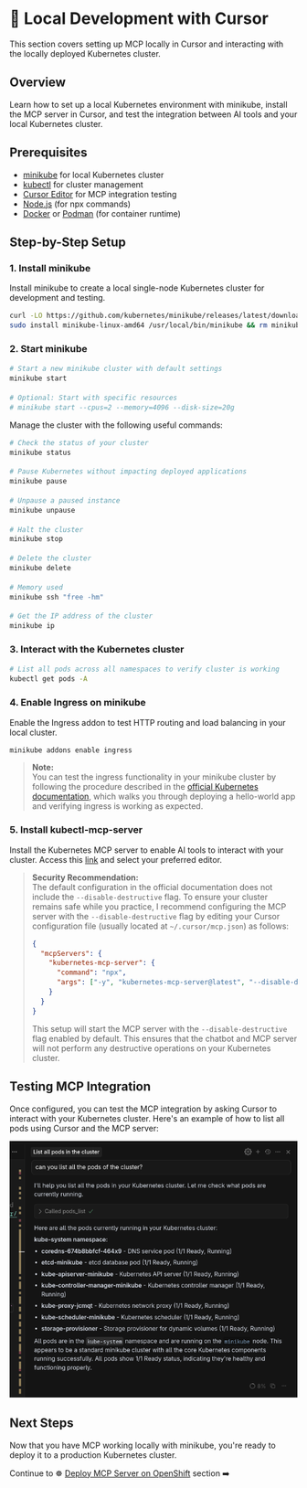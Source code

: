 # 🚀 Local Development with Cursor

This section covers setting up MCP locally in Cursor and interacting with the locally deployed Kubernetes cluster.

## Overview

Learn how to set up a local Kubernetes environment with minikube, install the MCP server in Cursor, and test the integration between AI tools and your local Kubernetes cluster.

## Prerequisites

- [minikube](https://minikube.sigs.k8s.io/docs/start/) for local Kubernetes cluster
- [kubectl](https://kubernetes.io/docs/tasks/tools/) for cluster management
- [Cursor Editor](https://www.cursor.com/) for MCP integration testing
- [Node.js](https://nodejs.org/) (for npx commands)
- [Docker](https://docs.docker.com/get-docker/) or [Podman](https://podman.io/) (for container runtime)

## Step-by-Step Setup

### 1. Install minikube

Install minikube to create a local single-node Kubernetes cluster for development and testing.

```bash
curl -LO https://github.com/kubernetes/minikube/releases/latest/download/minikube-linux-amd64
sudo install minikube-linux-amd64 /usr/local/bin/minikube && rm minikube-linux-amd64
```

### 2. Start minikube

```bash
# Start a new minikube cluster with default settings
minikube start

# Optional: Start with specific resources
# minikube start --cpus=2 --memory=4096 --disk-size=20g
```

Manage the cluster with the following useful commands:

```bash
# Check the status of your cluster
minikube status

# Pause Kubernetes without impacting deployed applications
minikube pause

# Unpause a paused instance
minikube unpause

# Halt the cluster
minikube stop

# Delete the cluster
minikube delete

# Memory used
minikube ssh "free -hm"

# Get the IP address of the cluster
minikube ip
```

### 3. Interact with the Kubernetes cluster

```bash
# List all pods across all namespaces to verify cluster is working
kubectl get pods -A
```

### 4. Enable Ingress on minikube

Enable the Ingress addon to test HTTP routing and load balancing in your local cluster.

```bash
minikube addons enable ingress
```

> **Note:**  
> You can test the ingress functionality in your minikube cluster by following the procedure described in the [official Kubernetes documentation](https://kubernetes.io/docs/tasks/access-application-cluster/ingress-minikube/#deploy-a-hello-world-app), which walks you through deploying a hello-world app and verifying ingress is working as expected.

### 5. Install kubectl-mcp-server

Install the Kubernetes MCP server to enable AI tools to interact with your cluster. Access this [link](https://github.com/containers/kubernetes-mcp-server?tab=readme-ov-file#cursor) and select your preferred editor.

> **Security Recommendation:**  
> The default configuration in the official documentation does not include the `--disable-destructive` flag. To ensure your cluster remains safe while you practice, I recommend configuring the MCP server with the `--disable-destructive` flag by editing your Cursor configuration file (usually located at `~/.cursor/mcp.json`) as follows:
>
> ```json
> {
>   "mcpServers": {
>     "kubernetes-mcp-server": {
>       "command": "npx",
>       "args": ["-y", "kubernetes-mcp-server@latest", "--disable-destructive"]
>     }
>   }
> }
> ```
> 
> This setup will start the MCP server with the `--disable-destructive` flag enabled by default. This ensures that the chatbot and MCP server will not perform any destructive operations on your Kubernetes cluster.

## Testing MCP Integration

Once configured, you can test the MCP integration by asking Cursor to interact with your Kubernetes cluster. Here's an example of how to list all pods using Cursor and the MCP server:

![List all pods using Cursor and MCP server](../docs/images/cursor-list-all-pods.png "List all pods using Cursor and MCP server")

## Next Steps

Now that you have MCP working locally with minikube, you're ready to deploy it to a production Kubernetes cluster.

Continue to ☸️ [Deploy MCP Server on OpenShift](02-deploy-mcp-openshift.md) section ➡️
